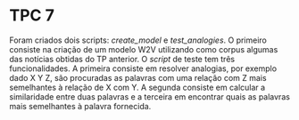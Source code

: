 # TPC 7

Foram criados dois scripts: *create_model* e *test_analogies*. O primeiro
consiste na criação de um modelo W2V utilizando como corpus algumas das notícias obtidas do TP anterior. O *script* de teste tem três funcionalidades. A primeira consiste em resolver analogias, por exemplo dado X Y Z, são procuradas as palavras com uma relação com Z mais semelhantes à relação de X com Y. A segunda consiste em calcular a similaridade entre duas palavras e a terceira em encontrar quais as palavras mais semelhantes à palavra fornecida.
